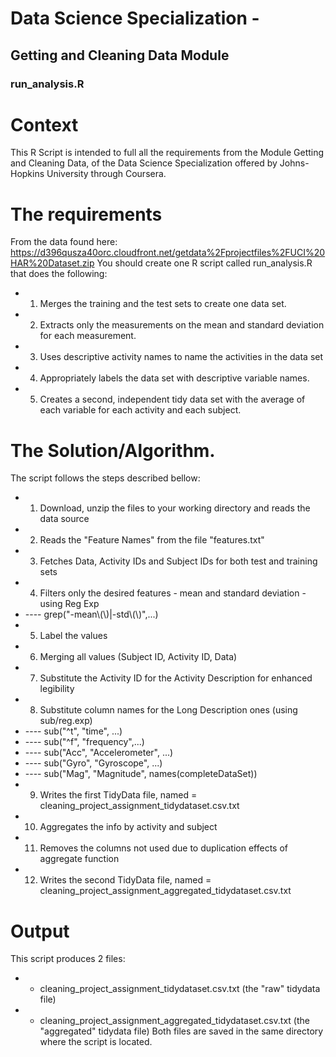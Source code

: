 # Data Science Specialization - 
## Getting and Cleaning Data Module

### run_analysis.R

Context
=======

This R Script is intended to full all the requirements from the Module Getting and Cleaning Data, of the 
Data Science Specialization offered by Johns-Hopkins University through Coursera.

The requirements
================
From the data found here: https://d396qusza40orc.cloudfront.net/getdata%2Fprojectfiles%2FUCI%20HAR%20Dataset.zip 
You should create one R script called run_analysis.R that does the following:
* 1. Merges the training and the test sets to create one data set.
* 2. Extracts only the measurements on the mean and standard deviation for each measurement. 
* 3. Uses descriptive activity names to name the activities in the data set
* 4. Appropriately labels the data set with descriptive variable names. 
* 5. Creates a second, independent tidy data set with the average of each variable for each activity and each subject.

The Solution/Algorithm.
=======================
The script follows the steps described bellow:
* 1. Download, unzip the files to your working directory and reads the data source
* 2. Reads the "Feature Names" from the file "features.txt"
* 3. Fetches Data, Activity IDs and Subject IDs for both test and training sets
* 4. Filters only the desired features - mean and standard deviation - using Reg Exp 
* ---- grep("-mean\\(\\)|-std\\(\\)",...)
* 5. Label the values
* 6. Merging all values (Subject ID, Activity ID, Data)
* 7. Substitute the Activity ID for the Activity Description for enhanced legibility
* 8. Substitute column names for the Long Description ones (using sub/reg.exp)
* ---- sub("^t", "time", ...)
* ---- sub("^f", "frequency",...)
* ---- sub("Acc", "Accelerometer", ...)
* ---- sub("Gyro", "Gyroscope", ...)
* ---- sub("Mag", "Magnitude", names(completeDataSet))
* 9. Writes the first TidyData file, named = cleaning_project_assignment_tidydataset.csv.txt
* 10. Aggregates the info by activity and subject
* 11. Removes the columns not used due to duplication effects of aggregate function
* 12. Writes the second TidyData file, named = cleaning_project_assignment_aggregated_tidydataset.csv.txt

Output
=======
This script produces 2 files:
* - cleaning_project_assignment_tidydataset.csv.txt (the "raw" tidydata file)
* - cleaning_project_assignment_aggregated_tidydataset.csv.txt (the "aggregated" tidydata file)
Both files are saved in the same directory where the script is located.